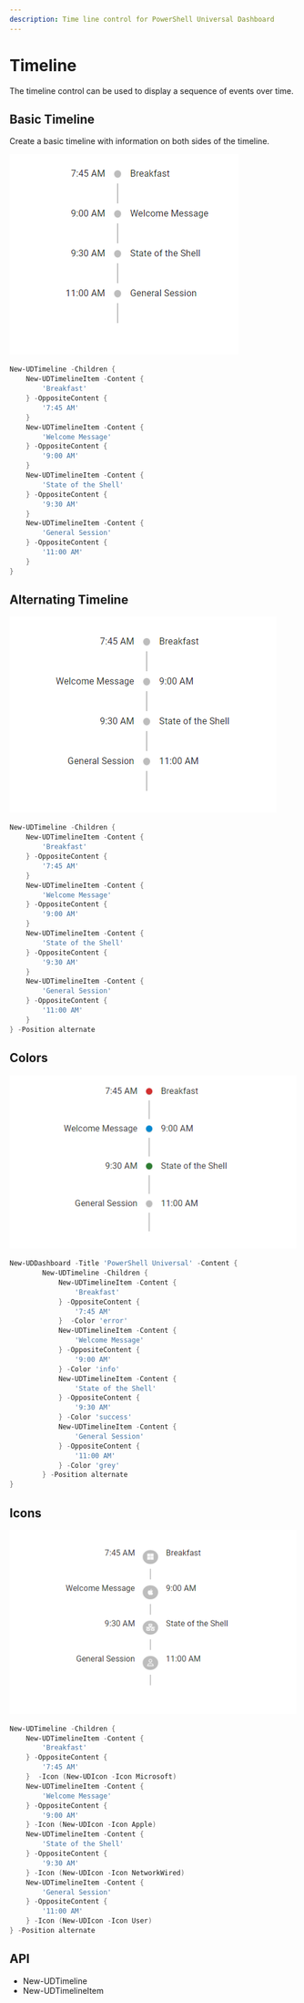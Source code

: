 ```yaml
---
description: Time line control for PowerShell Universal Dashboard
---
```


# Timeline

The timeline control can be used to display a sequence of events over time.&#x20;

## Basic Timeline&#x20;

Create a basic timeline with information on both sides of the timeline.&#x20;

![](<../../../../.gitbook/assets/image (348) (1).png>)

```powershell
New-UDTimeline -Children {
    New-UDTimelineItem -Content {
        'Breakfast'
    } -OppositeContent {
        '7:45 AM'
    } 
    New-UDTimelineItem -Content {
        'Welcome Message'
    } -OppositeContent {
        '9:00 AM'
    }
    New-UDTimelineItem -Content {
        'State of the Shell'
    } -OppositeContent {
        '9:30 AM'
    }
    New-UDTimelineItem -Content {
        'General Session'
    } -OppositeContent {
        '11:00 AM'
    }
}
```

## Alternating Timeline

![](<../../../../.gitbook/assets/image (301).png>)

```powershell
New-UDTimeline -Children {
    New-UDTimelineItem -Content {
        'Breakfast'
    } -OppositeContent {
        '7:45 AM'
    } 
    New-UDTimelineItem -Content {
        'Welcome Message'
    } -OppositeContent {
        '9:00 AM'
    }
    New-UDTimelineItem -Content {
        'State of the Shell'
    } -OppositeContent {
        '9:30 AM'
    }
    New-UDTimelineItem -Content {
        'General Session'
    } -OppositeContent {
        '11:00 AM'
    }
} -Position alternate
```

## Colors

![](<../../../../.gitbook/assets/image (317) (1).png>)

```powershell
New-UDDashboard -Title 'PowerShell Universal' -Content {
        New-UDTimeline -Children {
            New-UDTimelineItem -Content {
                'Breakfast'
            } -OppositeContent {
                '7:45 AM'
            }  -Color 'error'
            New-UDTimelineItem -Content {
                'Welcome Message'
            } -OppositeContent {
                '9:00 AM'
            } -Color 'info'
            New-UDTimelineItem -Content {
                'State of the Shell'
            } -OppositeContent {
                '9:30 AM'
            } -Color 'success'
            New-UDTimelineItem -Content {
                'General Session'
            } -OppositeContent {
                '11:00 AM'
            } -Color 'grey'
        } -Position alternate
}
```

## Icons

![](<../../../../.gitbook/assets/image (310).png>)

```powershell
New-UDTimeline -Children {
    New-UDTimelineItem -Content {
        'Breakfast'
    } -OppositeContent {
        '7:45 AM'
    }  -Icon (New-UDIcon -Icon Microsoft)
    New-UDTimelineItem -Content {
        'Welcome Message'
    } -OppositeContent {
        '9:00 AM'
    } -Icon (New-UDIcon -Icon Apple)
    New-UDTimelineItem -Content {
        'State of the Shell'
    } -OppositeContent {
        '9:30 AM'
    } -Icon (New-UDIcon -Icon NetworkWired)
    New-UDTimelineItem -Content {
        'General Session'
    } -OppositeContent {
        '11:00 AM'
    } -Icon (New-UDIcon -Icon User)
} -Position alternate
```

## API

* New-UDTimeline
* New-UDTimelineItem
